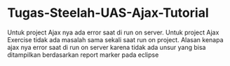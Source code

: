 # Tugas-Steelah-UAS-Ajax-Tutorial
Untuk project Ajax nya ada error saat di run on server.
Untuk project Ajax Exercise tidak ada masalah sama sekali saat run on project.
Alasan kenapa ajax nya error saat di run on server karena tidak ada unsur yang bisa ditampilkan berdasarkan report marker pada eclipse
